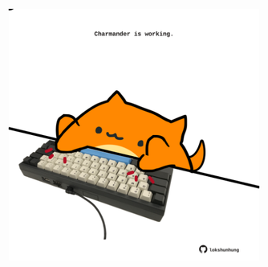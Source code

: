 <!-- built at 05/04/2021, 12:10:52 UTC -->
<p align="center">
  <img width="500" height="500" src="./ReadmeImage.svg">
</p>
